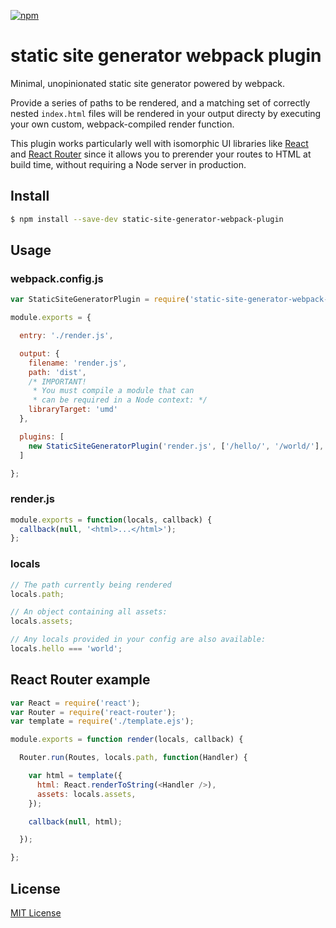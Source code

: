 [![npm](https://img.shields.io/npm/v/static-site-generator-webpack-plugin.svg?style=flat-square)](https://npmjs.org/package/static-site-generator-webpack-plugin)

# static site generator webpack plugin

Minimal, unopinionated static site generator powered by webpack.

Provide a series of paths to be rendered, and a matching set of correctly nested `index.html` files will be rendered in your output directy by executing your own custom, webpack-compiled render function.

This plugin works particularly well with isomorphic UI libraries like [React](https://github.com/facebook/react) and [React Router](https://github.com/rackt/react-router) since it allows you to prerender your routes to HTML at build time, without requiring a Node server in production.

## Install

```bash
$ npm install --save-dev static-site-generator-webpack-plugin
```

## Usage

### webpack.config.js

```js
var StaticSiteGeneratorPlugin = require('static-site-generator-webpack-plugin');

module.exports = {

  entry: './render.js',

  output: {
    filename: 'render.js',
    path: 'dist',
    /* IMPORTANT!
     * You must compile a module that can
     * can be required in a Node context: */
    libraryTarget: 'umd'
  },

  plugins: [
    new StaticSiteGeneratorPlugin('render.js', ['/hello/', '/world/'], { locals... })
  ]

};
```

### render.js

```js
module.exports = function(locals, callback) {
  callback(null, '<html>...</html>');
};
```

### locals

```js
// The path currently being rendered
locals.path;

// An object containing all assets:
locals.assets;

// Any locals provided in your config are also available:
locals.hello === 'world';
```

## React Router example

```js
var React = require('react');
var Router = require('react-router');
var template = require('./template.ejs');

module.exports = function render(locals, callback) {

  Router.run(Routes, locals.path, function(Handler) {

    var html = template({
      html: React.renderToString(<Handler />),
      assets: locals.assets,
    });

    callback(null, html);

  });

};

```

## License

[MIT License](http://markdalgleish.mit-license.org)
